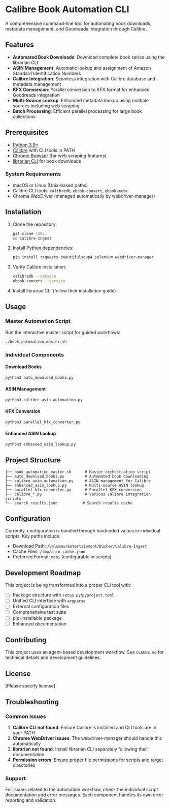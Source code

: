 # Calibre Book Automation CLI

A comprehensive command-line tool for automating book downloads, metadata management, and Goodreads integration through Calibre.

## Features

- **Automated Book Downloads**: Download complete book series using the librarian CLI
- **ASIN Management**: Automatic lookup and assignment of Amazon Standard Identification Numbers
- **Calibre Integration**: Seamless integration with Calibre database and metadata management
- **KFX Conversion**: Parallel conversion to KFX format for enhanced Goodreads integration
- **Multi-Source Lookup**: Enhanced metadata lookup using multiple sources including web scraping
- **Batch Processing**: Efficient parallel processing for large book collections

## Prerequisites

- [Python 3.9+](https://www.python.org/) 
- [Calibre](https://calibre-ebook.com/) with CLI tools in PATH
- [Chrome Browser](https://www.google.com/chrome/) (for web scraping features)
- [librarian CLI](https://github.com/librarian-cli/librarian) for book downloads

### System Requirements

- macOS or Linux (Unix-based paths)
- Calibre CLI tools: `calibredb`, `ebook-convert`, `ebook-meta`
- Chrome WebDriver (managed automatically by webdriver-manager)

## Installation

1. Clone the repository:
   ```sh
   git clone [URL]
   cd Calibre-Ingest
   ```

2. Install Python dependencies:
   ```sh
   pip install requests beautifulsoup4 selenium webdriver-manager
   ```

3. Verify Calibre installation:
   ```sh
   calibredb --version
   ebook-convert --version
   ```

4. Install librarian CLI (follow their installation guide)

## Usage

### Master Automation Script

Run the interactive master script for guided workflows:

```sh
./book_automation_master.sh
```

### Individual Components

#### Download Books
```sh
python3 auto_download_books.py
```

#### ASIN Management
```sh
python3 calibre_asin_automation.py
```

#### KFX Conversion
```sh
python3 parallel_kfx_converter.py
```

#### Enhanced ASIN Lookup
```sh
python3 enhanced_asin_lookup.py
```

## Project Structure

```
├── book_automation_master.sh      # Master orchestration script
├── auto_download_books.py         # Automated book downloading
├── calibre_asin_automation.py     # ASIN management for Calibre
├── enhanced_asin_lookup.py        # Multi-source ASIN lookup
├── parallel_kfx_converter.py      # Parallel KFX conversion
├── calibre_*.py                   # Various Calibre integration scripts
└── search_results.json           # Search results cache
```

## Configuration

Currently, configuration is handled through hardcoded values in individual scripts. Key paths include:

- Download Path: `/Volumes/Entertainment/Bücher/Calibre-Ingest`
- Cache Files: `/tmp/asin_cache.json`
- Preferred Format: `mobi` (configurable in scripts)

## Development Roadmap

This project is being transformed into a proper CLI tool with:

- [ ] Package structure with `setup.py`/`pyproject.toml`
- [ ] Unified CLI interface with `argparse`
- [ ] External configuration files
- [ ] Comprehensive test suite
- [ ] pip-installable package
- [ ] Enhanced documentation

## Contributing

This project uses an agent-based development workflow. See `CLAUDE.md` for technical details and development guidelines.

## License

[Please specify license]

## Troubleshooting

### Common Issues

1. **Calibre CLI not found**: Ensure Calibre is installed and CLI tools are in your PATH
2. **Chrome WebDriver issues**: The webdriver-manager should handle this automatically
3. **librarian not found**: Install librarian CLI separately following their documentation
4. **Permission errors**: Ensure proper file permissions for scripts and target directories

### Support

For issues related to the automation workflow, check the individual script documentation and error messages. Each component handles its own error reporting and validation.